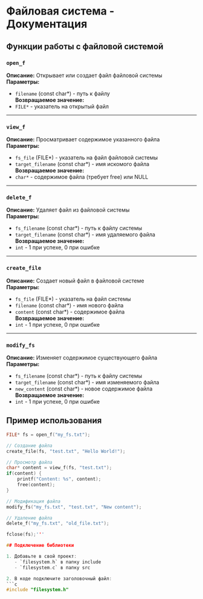 # Файловая система - Документация

## Функции работы с файловой системой

### `open_f`
**Описание:** Открывает или создает файл файловой системы  
**Параметры:**  
- `filename` (const char*) - путь к файлу  
**Возвращаемое значение:**  
- `FILE*` - указатель на открытый файл  

---

### `view_f`
**Описание:** Просматривает содержимое указанного файла  
**Параметры:**  
- `fs_file` (FILE*) - указатель на файл файловой системы  
- `target_filename` (const char*) - имя искомого файла  
**Возвращаемое значение:**  
- `char*` - содержимое файла (требует free) или NULL  

---

### `delete_f` 
**Описание:** Удаляет файл из файловой системы  
**Параметры:**  
- `fs_filename` (const char*) - путь к файлу системы  
- `target_filename` (const char*) - имя удаляемого файла  
**Возвращаемое значение:**  
- `int` - 1 при успехе, 0 при ошибке  

---

### `create_file`
**Описание:** Создает новый файл в файловой системе  
**Параметры:**  
- `fs_file` (FILE*) - указатель на файл системы  
- `filename` (const char*) - имя нового файла  
- `content` (const char*) - содержимое файла  
**Возвращаемое значение:**  
- `int` - 1 при успехе, 0 при ошибке  

---

### `modify_fs`
**Описание:** Изменяет содержимое существующего файла  
**Параметры:**  
- `fs_filename` (const char*) - путь к файлу системы  
- `target_filename` (const char*) - имя изменяемого файла  
- `new_content` (const char*) - новое содержимое файла  
**Возвращаемое значение:**  
- `int` - 1 при успехе, 0 при ошибке  


## Пример использования
```c
FILE* fs = open_f("my_fs.txt");

// Создание файла
create_file(fs, "test.txt", "Hello World!");

// Просмотр файла
char* content = view_f(fs, "test.txt");
if(content) {
    printf("Content: %s", content);
    free(content);
}

// Модификация файла
modify_fs("my_fs.txt", "test.txt", "New content");

// Удаление файла
delete_f("my_fs.txt", "old_file.txt");

fclose(fs);'''

## Подключение библиотеки

1. Добавьте в свой проект:
   - `filesystem.h` в папку include
   - `filesystem.c` в папку src

2. В коде подключите заголовочный файл:
```c
#include "filesystem.h"
